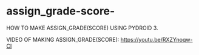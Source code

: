 # assign_grade-score-
HOW TO MAKE ASSIGN_GRADE(SCORE) USING PYDROID 3.

VIDEO OF MAKING ASSIGN_GRADE(SCORE): https://youtu.be/RXZYnoqw-CI
